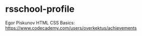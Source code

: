 # rsschool-profile
Egor Piskunov
HTML CSS Basics: https://www.codecademy.com/users/overkektus/achievements
